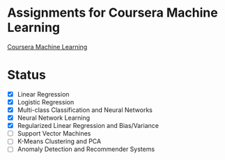 # Assignments for Coursera Machine Learning
[Coursera Machine Learning](https://www.coursera.org/learn/machine-learning/home/assignments)

# Status
+ [X] Linear Regression
+ [X] Logistic Regression
+ [X] Multi-class Classification and Neural Networks
+ [X] Neural Network Learning
+ [X] Regularized Linear Regression and Bias/Variance
+ [ ] Support Vector Machines
+ [ ] K-Means Clustering and PCA
+ [ ] Anomaly Detection and Recommender Systems
